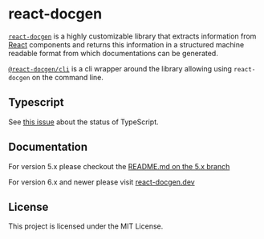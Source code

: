 # react-docgen

[`react-docgen`](./packages/react-docgen/) is a highly customizable library that
extracts information from [React](https://reactjs.org/) components and returns
this information in a structured machine readable format from which
documentations can be generated.

[`@react-docgen/cli`](./packages/react-docgen-cli/) is a cli wrapper around the
library allowing using `react-docgen` on the command line.

## Typescript

See [this issue](https://github.com/reactjs/react-docgen/issues/1005) about the status of TypeScript.

## Documentation

For version 5.x please checkout the
[README.md on the 5.x branch](https://github.com/reactjs/react-docgen/blob/5.x/README.md)

For version 6.x and newer please visit
[react-docgen.dev](https://react-docgen.dev)

## License

This project is licensed under the MIT License.

